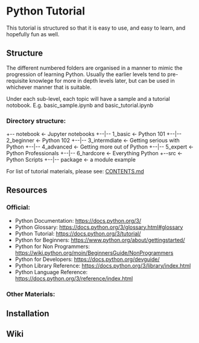 # Python Tutorial 
This tutorial is structured so that it is easy to use, and easy to learn, and hopefully fun as well. 

## Structure
The different numbered folders are organised in a manner to mimic the progression of learning Python. Usually the earlier levels tend to pre-requisite knowlege for more in depth levels later, but can be used in whichever manner that is suitable.

Under each sub-level, each topic will have a sample and a tutorial notobook.
E.g. basic\_sample.ipynb and basic_tutorial.ipynb 

### Directory structure:
 +-- notebook <- Jupyter notebooks
 +--|-- 1_basic <- Python 101
 +--|-- 2_beginner <- Python 102
 +--|-- 3_intermdiate <- Getting serious with Python
 +--|-- 4_advanced <- Getting more out of Python
 +--|-- 5_expert <- Python Professionals
 +--|-- 6_hardcore <- Everything Python
 +--src <- Python Scripts
 +--|-- package <- a module example
 
For list of tutorial materials, please see: [CONTENTS.md](./CONTENTS.md)
 
## Resources
### Official:
 * Python Documentation: https://docs.python.org/3/
 * Python Glossary: https://docs.python.org/3/glossary.html#glossary
 * Python Tutorial: https://docs.python.org/3/tutorial/
 * Python for Beginners: https://www.python.org/about/gettingstarted/
 * Python for Non Programmers: https://wiki.python.org/moin/BeginnersGuide/NonProgrammers
 * Python for Developers: https://docs.python.org/devguide/
 * Python Library Reference: https://docs.python.org/3/library/index.html
 * Python Language Reference: https://docs.python.org/3/reference/index.html
### Other Materials:

## Installation

## Wiki

